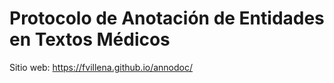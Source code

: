 Protocolo de Anotación de Entidades en Textos Médicos
================================================

Sitio web: <https://fvillena.github.io/annodoc/>
